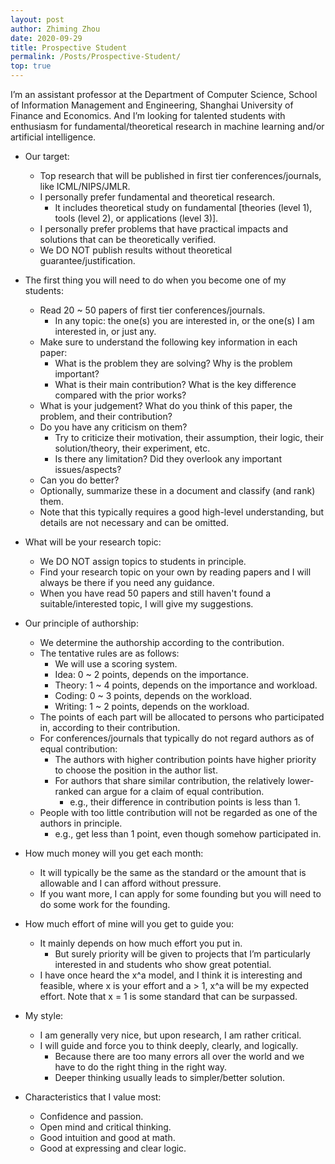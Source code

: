 ```yaml
---
layout: post
author: Zhiming Zhou
date: 2020-09-29
title: Prospective Student
permalink: /Posts/Prospective-Student/
top: true
---
```


I’m an assistant professor at the Department of Computer Science, School of Information Management and Engineering, Shanghai University of Finance and Economics. And I’m looking for talented students with enthusiasm for fundamental/theoretical research in machine learning and/or artificial intelligence.

- Our target:

	- Top research that will be published in first tier conferences/journals, like ICML/NIPS/JMLR.
	- I personally prefer fundamental and theoretical research.
		- It includes theoretical study on fundamental [theories (level 1), tools (level 2), or applications (level 3)].
	- I personally prefer problems that have practical impacts and solutions that can be theoretically verified.
	- We DO NOT publish results without theoretical guarantee/justification.

<!--  -->
- The first thing you will need to do when you become one of my students:

	- Read 20 ~ 50 papers of first tier conferences/journals.
		- In any topic: the one(s) you are interested in, or the one(s) I am interested in, or just any.
	
	<!--  -->
	- Make sure to understand the following key information in each paper:
		- What is the problem they are solving? Why is the problem important?
		- What is their main contribution? What is the key difference compared with the prior works?
	- What is your judgement? What do you think of this paper, the problem, and their contribution?
	- Do you have any criticism on them?
		- Try to criticize their motivation, their assumption, their logic, their solution/theory, their experiment, etc.
		- Is there any limitation? Did they overlook any important issues/aspects?
	- Can you do better?
	
	<!--  -->
	- Optionally, summarize these in a document and classify (and rank) them.
	
	<!--  -->
	- Note that this typically requires a good high-level understanding, but details are not necessary and can be omitted.
	
<!--  -->
- What will be your research topic:

	- We DO NOT assign topics to students in principle.
	- Find your research topic on your own by reading papers and I will always be there if you need any guidance.
	- When you have read 50 papers and still haven't found a suitable/interested topic, I will give my suggestions.

<!--  -->
- Our principle of authorship:

	- We determine the authorship according to the contribution.
	- The tentative rules are as follows:
		- We will use a scoring system.
		- Idea: 0 ~ 2 points, depends on the importance.
		- Theory: 1 ~ 4 points, depends on the importance and workload.
		- Coding: 0 ~ 3 points, depends on the workload.
		- Writing: 1 ~ 2 points, depends on the workload.
	
	<!--  -->
	- The points of each part will be allocated to persons who participated in, according to their contribution.
	- For conferences/journals that typically do not regard authors as of equal contribution:
		- The authors with higher contribution points have higher priority to choose the position in the author list.
		- For authors that share similar contribution, the relatively lower-ranked can argue for a claim of equal contribution.
			- e.g., their difference in contribution points is less than 1.
	- People with too little contribution will not be regarded as one of the authors in principle.
		- e.g., get less than 1 point, even though somehow participated in.

<!--  -->
- How much money will you get each month:

	- It will typically be the same as the standard or the amount that is allowable and I can afford without pressure.
	- If you want more, I can apply for some founding but you will need to do some work for the founding.

<!--  -->
- How much effort of mine will you get to guide you:

	- It mainly depends on how much effort you put in.
		- But surely priority will be given to projects that I’m particularly interested in and students who show great potential.
	- I have once heard the x^a model, and I think it is interesting and feasible, where x is your effort and a > 1, x^a will be my expected effort. Note that x = 1 is some standard that can be surpassed.

<!--  -->
- My style:

	- I am generally very nice, but upon research, I am rather critical.
	- I will guide and force you to think deeply, clearly, and logically.
		- Because there are too many errors all over the world and we have to do the right thing in the right way.
		- Deeper thinking usually leads to simpler/better solution.

<!--  -->
- Characteristics that I value most:
	
	- Confidence and passion.
	- Open mind and critical thinking.
	- Good intuition and good at math.
	- Good at expressing and clear logic.

